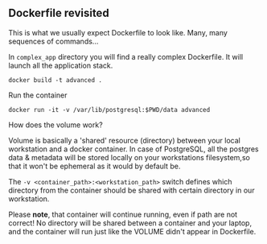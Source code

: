 ## Dockerfile revisited

This is what we usually expect Dockerfile to look like. Many, many sequences of commands...

In `complex_app` directory you will find a really complex Dockerfile. It will launch all the application stack.

```
docker build -t advanced .
```
Run the container
```
docker run -it -v /var/lib/postgresql:$PWD/data advanced 
```

How does the volume work?

Volume is basically a 'shared' resource (directory) between your local workstation and a docker container. In case of PostgreSQL, all the postgres data & metadata will be stored locally on your workstations filesystem,so that it won't be ephemeral as it would by default be.

The `-v <container_path>:<workstation_path>` switch defines which directory from the container should be shared with certain directory in our workstation. 

Please **note**, that container will continue running, even if path are not correct! No directory will be shared between a container and your laptop, and the container will run just like the VOLUME didn't appear in Dockerfile.
